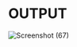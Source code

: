 # OUTPUT

![Screenshot (67)](https://github.com/aradhanayada/PW-assignment1-solution/assets/103102710/bbe6bcc7-c1aa-4593-ae46-7807bb5092f0)
